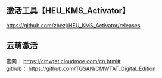 
## 激活工具【HEU_KMS_Activator】  
https://github.com/zbezj/HEU_KMS_Activator/releases  


## 云萌激活
官网： https://cmwtat.cloudmoe.com/cn.html#  
github： https://github.com/TGSAN/CMWTAT_Digital_Edition
